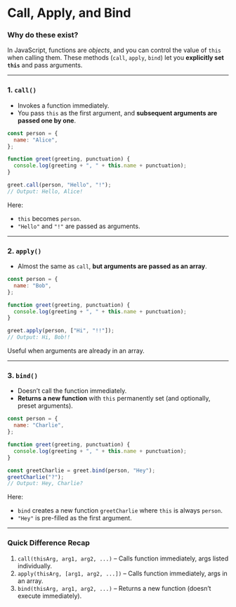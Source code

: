 # Call, Apply, and Bind

### **Why do these exist?**

In JavaScript, functions are *objects*, and you can control the value of `this` when calling them.
These methods (`call`, `apply`, `bind`) let you **explicitly set `this`** and pass arguments.

---

### **1. `call()`**

* Invokes a function immediately.
* You pass `this` as the first argument, and **subsequent arguments are passed one by one**.

```js
const person = {
  name: "Alice",
};

function greet(greeting, punctuation) {
  console.log(greeting + ", " + this.name + punctuation);
}

greet.call(person, "Hello", "!");  
// Output: Hello, Alice!
```

Here:

* `this` becomes `person`.
* `"Hello"` and `"!"` are passed as arguments.

---

### **2. `apply()`**

* Almost the same as `call`, **but arguments are passed as an array**.

```js
const person = {
  name: "Bob",
};

function greet(greeting, punctuation) {
  console.log(greeting + ", " + this.name + punctuation);
}

greet.apply(person, ["Hi", "!!"]);  
// Output: Hi, Bob!!
```

Useful when arguments are already in an array.

---

### **3. `bind()`**

* Doesn’t call the function immediately.
* **Returns a new function** with `this` permanently set (and optionally, preset arguments).

```js
const person = {
  name: "Charlie",
};

function greet(greeting, punctuation) {
  console.log(greeting + ", " + this.name + punctuation);
}

const greetCharlie = greet.bind(person, "Hey");
greetCharlie("?");  
// Output: Hey, Charlie?
```

Here:

* `bind` creates a new function `greetCharlie` where `this` is always `person`.
* `"Hey"` is pre-filled as the first argument.

---

### **Quick Difference Recap**

1. `call(thisArg, arg1, arg2, ...)` – Calls function immediately, args listed individually.
2. `apply(thisArg, [arg1, arg2, ...])` – Calls function immediately, args in an array.
3. `bind(thisArg, arg1, arg2, ...)` – Returns a new function (doesn’t execute immediately).


